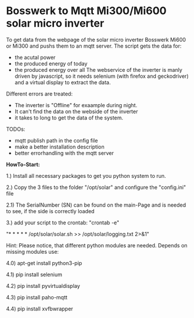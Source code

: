 # Bosswerk to Mqtt Mi300/Mi600 solar micro inverter
To get data from the webpage of the solar micro inverter Bosswerk Mi600 or Mi300 and pushs them to an mqtt server.
The script gets the data for:
 - the acutal power
 - the produced energy of today
 - the produced energy over all
The webservice of the inverter is manly driven by javascript, so it needs selenium (with firefox and geckodriver) and a virtual display to extract the data.

Different errors are treated:
 - The inverter is "Offline" for exaample during night.
 - It can't find the data on the webside of the inverter
 - it takes to long to get the data of the system.

TODOs:
 - mqtt publish path in the config file
 - make a better installation description
 - better errorhandling with the mqtt server

<b>HowTo-Start:</b>

1.) Install all necessary packages to get you python system to run.

2.) Copy the 3 files to the folder "/opt/solar" and configure the "config.ini" file
 
2.1) The SerialNumber (SN) can be found on the main-Page and is needed to see, if the side is correctly loaded 

3.) add your script to the crontab: "crontab -e"

  "*  *   *   *   *     /opt/solar/solar.sh >> /opt/solar/logging.txt  2>&1"

Hint: Please notice, that different python modules are needed. Depends on missing modules use:

4.0) apt-get install python3-pip

4.1) pip install selenium

4.2) pip install pyvirtualdisplay

4.3) pip install paho-mqtt

4.4) pip install xvfbwrapper

